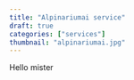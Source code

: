```yaml
---
title: "Alpinariumai service"
draft: true
categories: ["services"]
thumbnail: "alpinariumai.jpg"
---
```


Hello mister